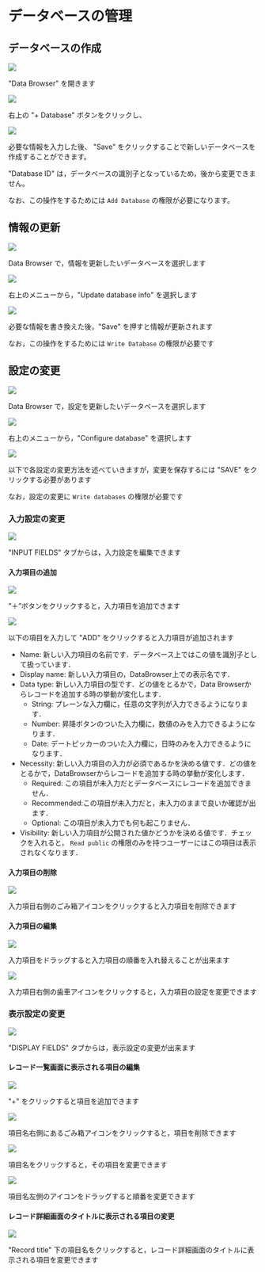 # データベースの管理

## データベースの作成

![](<../.gitbook/assets/image (17).png>)

"Data Browser" を開きます

![](<../.gitbook/assets/スクリーンショット 2021-07-01 18.11.52.png>)

右上の "+ Database" ボタンをクリックし、

![](<../.gitbook/assets/image (34).png>)

必要な情報を入力した後、 "Save" をクリックすることで新しいデータベースを作成することができます。

"Database ID" は，データベースの識別子となっているため，後から変更できません。

なお、この操作をするためには `Add Database` の権限が必要になります。

## 情報の更新

![](<../.gitbook/assets/image (31).png>)

Data Browser で，情報を更新したいデータベースを選択します

![](<../.gitbook/assets/image (15) (1).png>)

右上のメニューから，"Update database info" を選択します

![](../.gitbook/assets/image.png)

必要な情報を書き換えた後，"Save" を押すと情報が更新されます

なお，この操作をするためには `Write Database` の権限が必要です

## 設定の変更

![](<../.gitbook/assets/image (6).png>)

Data Browser で，設定を更新したいデータベースを選択します

![](<../.gitbook/assets/image (27).png>)

右上のメニューから，"Configure database" を選択します

![](<../.gitbook/assets/image (16).png>)

以下で各設定の変更方法を述べていきますが，変更を保存するには "SAVE" をクリックする必要があります

なお，設定の変更に `Write databases` の権限が必要です

### 入力設定の変更

![](<../.gitbook/assets/image (2).png>)

"INPUT FIELDS" タブからは，入力設定を編集できます

#### 入力項目の追加

![](<../.gitbook/assets/image (4).png>)

”＋”ボタンをクリックすると，入力項目を追加できます

![](<../.gitbook/assets/image (3).png>)

以下の項目を入力して "ADD" をクリックすると入力項目が追加されます

* Name: 新しい入力項目の名前です．データベース上ではこの値を識別子として扱っています．
* Display name: 新しい入力項目の，DataBrowser上での表示名です．
* Data type: 新しい入力項目の型です．どの値をとるかで，Data Browserからレコードを追加する時の挙動が変化します．
  * String: プレーンな入力欄に，任意の文字列が入力できるようになります．
  * Number: 昇降ボタンのついた入力欄に，数値のみを入力できるようになります．
  * Date: デートピッカーのついた入力欄に，日時のみを入力できるようになります．
* Necessity: 新しい入力項目の入力が必須であるかを決める値です．どの値をとるかで，DataBrowserからレコードを追加する時の挙動が変化します．
  * Required: この項目が未入力だとデータベースにレコードを追加できません．
  * Recommended:この項目が未入力だと，未入力のままで良いか確認が出ます．
  * Optional: この項目が未入力でも何も起こりません．
* Visibility: 新しい入力項目が公開された値かどうかを決める値です．チェックを入れると， `Read public` の権限のみを持つユーザーにはこの項目は表示されなくなります．

#### 入力項目の削除

![](<../.gitbook/assets/image (35).png>)

入力項目右側のごみ箱アイコンをクリックすると入力項目を削除できます

#### 入力項目の編集

![](../.gitbook/assets/DandD.gif)

入力項目をドラッグすると入力項目の順番を入れ替えることが出来ます

![](<../.gitbook/assets/image (32).png>)

入力項目右側の歯車アイコンをクリックすると，入力項目の設定を変更できます

### 表示設定の変更

![](<../.gitbook/assets/image (14).png>)

"DISPLAY FIELDS" タブからは，表示設定の変更が出来ます

#### レコード一覧画面に表示される項目の編集

![](<../.gitbook/assets/image (19).png>)

"+" をクリックすると項目を追加できます

![](<../.gitbook/assets/image (20).png>)

項目名右側にあるごみ箱アイコンをクリックすると，項目を削除できます

![](<../.gitbook/assets/image (1) (1).png>)

項目名をクリックすると，その項目を変更できます

![](<../.gitbook/assets/image (12) (1).png>)

項目名左側のアイコンをドラッグすると順番を変更できます

#### レコード詳細画面のタイトルに表示される項目の変更

![](<../.gitbook/assets/image (18).png>)

"Record title" 下の項目名をクリックすると，レコード詳細画面のタイトルに表示される項目を変更できます
